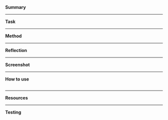 **Summary**

---

**Task**

---

**Method**

---

**Reflection**

---

**Screenshot**

---

**How to use**

```js

```

---

**Resources**

---

**Testing**
